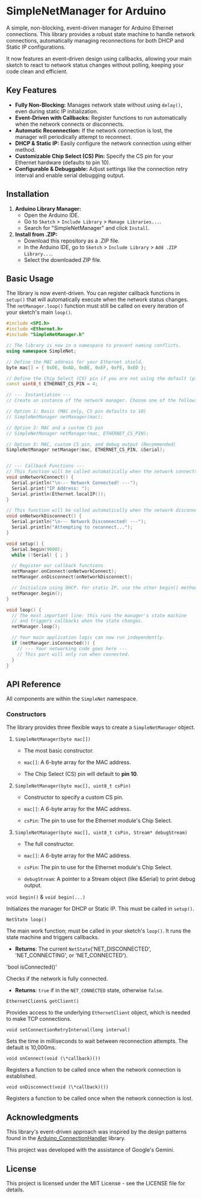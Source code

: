 # **SimpleNetManager for Arduino**

A simple, non-blocking, event-driven manager for Arduino Ethernet connections. This library provides a robust state machine to handle network connections, automatically managing reconnections for both DHCP and Static IP configurations.

It now features an event-driven design using callbacks, allowing your main sketch to react to network status changes without polling, keeping your code clean and efficient.

## **Key Features**

* **Fully Non-Blocking:** Manages network state without using `delay()`, even during static IP initialization.  
* **Event-Driven with Callbacks:** Register functions to run automatically when the network connects or disconnects.  
* **Automatic Reconnection:** If the network connection is lost, the manager will periodically attempt to reconnect.  
* **DHCP & Static IP:** Easily configure the network connection using either method.  
* **Customizable Chip Select (CS) Pin:** Specify the CS pin for your Ethernet hardware (defaults to pin 10).
* **Configurable & Debuggable:** Adjust settings like the connection retry interval and enable serial debugging output.

## **Installation**

1. **Arduino Library Manager:**  
   * Open the Arduino IDE.  
   * Go to `Sketch` \> `Include Library` \> `Manage Libraries...`.  
   * Search for "SimpleNetManager" and click `Install`.
2. **Install from .ZIP:**  
   * Download this repository as a .ZIP file.  
   * In the Arduino IDE, go to `Sketch` \> `Include Library` \> `Add .ZIP Library...`.  
   * Select the downloaded ZIP file.

## **Basic Usage**

The library is now event-driven. You can register callback functions in `setup()` that will automatically execute when the network status changes. The `netManager.loop()` function must still be called on every iteration of your sketch's main `loop()`.
```cpp
#include <SPI.h>
#include <Ethernet.h>
#include "SimpleNetManager.h"

// The library is now in a namespace to prevent naming conflicts.
using namespace SimpleNet;

// Define the MAC address for your Ethernet shield.
byte mac[] = { 0xDE, 0xAD, 0xBE, 0xEF, 0xFE, 0xED };

// Define the Chip Select (CS) pin if you are not using the default (pin 10).
const uint8_t ETHERNET_CS_PIN = 4;

// --- Instantiation ---
// Create an instance of the network manager. Choose one of the following options.

// Option 1: Basic (MAC only, CS pin defaults to 10)
// SimpleNetManager netManager(mac);

// Option 2: MAC and a custom CS pin
// SimpleNetManager netManager(mac, ETHERNET_CS_PIN);

// Option 3: MAC, custom CS pin, and debug output (Recommended)
SimpleNetManager netManager(mac, ETHERNET_CS_PIN, &Serial);


// --- Callback Functions ---
// This function will be called automatically when the network connects.
void onNetworkConnect() {
  Serial.println("\n--- Network Connected! ---");
  Serial.print("IP Address: ");
  Serial.println(Ethernet.localIP());
}

// This function will be called automatically when the network disconnects.
void onNetworkDisconnect() {
  Serial.println("\n--- Network Disconnected! ---");
  Serial.println("Attempting to reconnect...");
}

void setup() {
  Serial.begin(9600);
  while (!Serial) { ; }

  // Register our callback functions
  netManager.onConnect(onNetworkConnect);
  netManager.onDisconnect(onNetworkDisconnect);

  // Initialize using DHCP. For static IP, use the other begin() method.
  netManager.begin();
}

void loop() {
  // The most important line: this runs the manager's state machine
  // and triggers callbacks when the state changes.
  netManager.loop();

  // Your main application logic can now run independently.
  if (netManager.isConnected()) {
    // --- Your networking code goes here ---
    // This part will only run when connected.
  }
}
```
## **API Reference**

All components are within the `SimpleNet` namespace.

### **Constructors**

The library provides three flexible ways to create a `SimpleNetManager` object.

1. `SimpleNetManager(byte mac[])`

    - The most basic constructor.

    - `mac[]`: A 6-byte array for the MAC address.

    - The Chip Select (CS) pin will default to **pin 10**.

1. `SimpleNetManager(byte mac[], uint8_t csPin)`

    - Constructor to specify a custom CS pin.

    - `mac[]`: A 6-byte array for the MAC address.

    - `csPin`: The pin to use for the Ethernet module's Chip Select.

1. `SimpleNetManager(byte mac[], uint8_t csPin, Stream* debugStream)`

    - The full constructor.

    - `mac[]`: A 6-byte array for the MAC address.

    - `csPin`: The pin to use for the Ethernet module's Chip Select.

    - `debugStream`: A pointer to a Stream object (like &Serial) to print debug output.

`void begin()` & `void begin(...)`

Initializes the manager for DHCP or Static IP. This must be called in `setup()`.

`NetState loop()`

The main work function; must be called in your sketch's `loop()`. It runs the state machine and triggers callbacks.

* **Returns**: The current `NetState`('NET_DISCONNECTED', 'NET_CONNECTING', or 'NET_CONNECTED').

'bool isConnected()'

Checks if the network is fully connected.

* **Returns**: `true` if in the `NET_CONNECTED` state, otherwise `false`.

`EthernetClient& getClient()`

Provides access to the underlying `EthernetClient` object, which is needed to make TCP connections.

`void setConnectionRetryInterval(long interval)`

Sets the time in milliseconds to wait between reconnection attempts. The default is 10,000ms.

`void onConnect(void (\*callback)())`

Registers a function to be called once when the network connection is established.

`void onDisconnect(void (\*callback)())`

Registers a function to be called once when the network connection is lost.

## Acknowledgments

This library's event-driven approach was inspired by the design patterns found in the [Arduino_ConnectionHandler](https://github.com/arduino-libraries/Arduino_ConnectionHandler) library.

This project was developed with the assistance of Google's Gemini.

## **License**

This project is licensed under the MIT License \- see the LICENSE file for details.
